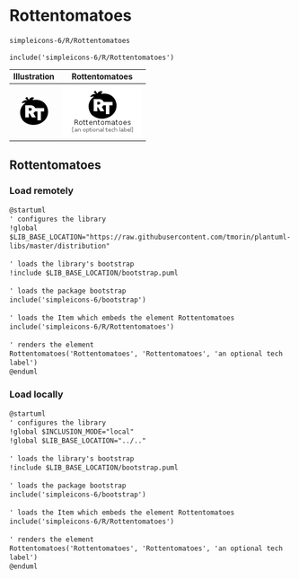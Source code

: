 # Rottentomatoes


```text
simpleicons-6/R/Rottentomatoes
```

```text
include('simpleicons-6/R/Rottentomatoes')
```



| Illustration | Rottentomatoes |
| :---: | :---: |
| ![illustration for Illustration](../../simpleicons-6/R/Rottentomatoes.png) | ![illustration for Rottentomatoes](../../simpleicons-6/R/Rottentomatoes.Local.png) |




## Rottentomatoes

### Load remotely
```plantuml
@startuml
' configures the library
!global $LIB_BASE_LOCATION="https://raw.githubusercontent.com/tmorin/plantuml-libs/master/distribution"

' loads the library's bootstrap
!include $LIB_BASE_LOCATION/bootstrap.puml

' loads the package bootstrap
include('simpleicons-6/bootstrap')

' loads the Item which embeds the element Rottentomatoes
include('simpleicons-6/R/Rottentomatoes')

' renders the element
Rottentomatoes('Rottentomatoes', 'Rottentomatoes', 'an optional tech label')
@enduml
```

### Load locally
```plantuml
@startuml
' configures the library
!global $INCLUSION_MODE="local"
!global $LIB_BASE_LOCATION="../.."

' loads the library's bootstrap
!include $LIB_BASE_LOCATION/bootstrap.puml

' loads the package bootstrap
include('simpleicons-6/bootstrap')

' loads the Item which embeds the element Rottentomatoes
include('simpleicons-6/R/Rottentomatoes')

' renders the element
Rottentomatoes('Rottentomatoes', 'Rottentomatoes', 'an optional tech label')
@enduml
```

